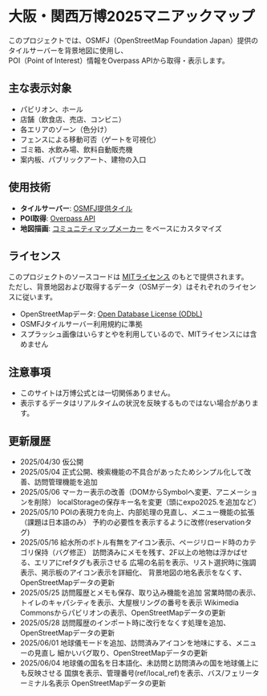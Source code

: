 # 大阪・関西万博2025マニアックマップ

このプロジェクトでは、OSMFJ（OpenStreetMap Foundation Japan）提供のタイルサーバーを背景地図に使用し、  
POI（Point of Interest）情報をOverpass APIから取得・表示します。

## 主な表示対象

- パビリオン、ホール
- 店舗（飲食店、売店、コンビニ）
- 各エリアのゾーン（色分け）
- フェンスによる移動可否（ゲートを可視化）
- ゴミ箱、水飲み場、飲料自動販売機
- 案内板、パブリックアート、建物の入口

## 使用技術

- **タイルサーバー**: [OSMFJ提供タイル](https://wiki.openstreetmap.org/wiki/Japan/OSMFJ_Tileserver)
- **POI取得**: [Overpass API](https://overpass-turbo.eu/)
- **地図描画**: [コミュニティマップメーカー](https://github.com/gsi-cyberjapan/CommunityMapMaker) をベースにカスタマイズ

## ライセンス

このプロジェクトのソースコードは [MITライセンス](LICENSE) のもとで提供されます。  
ただし、背景地図および取得するデータ（OSMデータ）はそれぞれのライセンスに従います。

- OpenStreetMapデータ: [Open Database License (ODbL)](https://opendatacommons.org/licenses/odbl/)
- OSMFJタイルサーバー利用規約に準拠
- スプラッシュ画像はいらすとやを利用しているので、MITライセンスには含めません

## 注意事項

- このサイトは万博公式とは一切関係ありません。
- 表示するデータはリアルタイムの状況を反映するものではない場合があります。

## 更新履歴
- 2025/04/30 仮公開
- 2025/05/04 正式公開、検索機能の不具合があったためシンプル化して改善、訪問管理機能を追加
- 2025/05/06 マーカー表示の改善（DOMからSymbolへ変更、アニメーションを削除）
             localStorageの保存キー名を変更（頭にexpo2025.を追加など）
- 2025/05/10 POIの表現力を向上、内部処理の見直し、メニュー機能の拡張（課題は日本語のみ）
             予約の必要性を表示するように改修(reservationタグ)
- 2025/05/16 給水所のボトル有無をアイコン表示、ページリロード時のカテゴリ保持（バグ修正）
             訪問済みにメモを残す、2F以上の地物は浮かばせる、エリアにrefタグも表示させる
             広場の名前を表示、リスト選択時に強調表示、掲示板のアイコン表示を詳細化、
             背景地図の地名表示をなくす、OpenStreetMapデータの更新
- 2025/05/25 訪問履歴とメモも保存、取り込み機能を追加
             営業時間の表示、トイレのキャパシティを表示、大屋根リングの番号を表示
             Wikimedia Commonsからパビリオンの表示、OpenStreetMapデータの更新
- 2025/05/28 訪問履歴のインポート時に改行をなくす処理を追加、OpenStreetMapデータの更新
- 2025/06/01 地球儀モードを追加、訪問済みアイコンを地味にする、メニューの見直し
             細かいバグ取り、OpenStreetMapデータの更新
- 2025/06/04 地球儀の国名を日本語化、未訪問と訪問済みの国を地球儀上にも反映させる
             国旗を表示、管理番号(ref/local_ref)を表示、バス/フェリーターミナル名表示
             OpenStreetMapデータの更新
